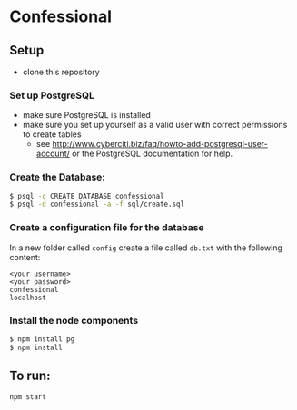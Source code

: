 # Confessional

## Setup
- clone this repository

### Set up PostgreSQL
- make sure PostgreSQL is installed
- make sure you set up yourself as a valid user with correct permissions to create tables
  - see http://www.cyberciti.biz/faq/howto-add-postgresql-user-account/ or the PostgreSQL documentation for help.

### Create the Database:

``` bash
$ psql -c CREATE DATABASE confessional
$ psql -d confessional -a -f sql/create.sql
```
### Create a configuration file for the database
In a new folder called `config` create a file called `db.txt` with the following content:

```
<your username>
<your password>
confessional
localhost
```
### Install the node components

```bash
$ npm install pg
$ npm install
```

## To run:
`npm start`
